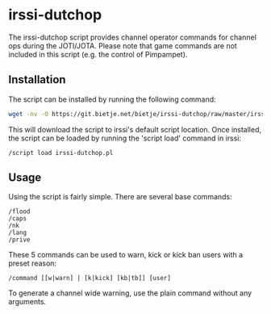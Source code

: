 # irssi-dutchop

The irssi-dutchop script provides channel operator commands for channel ops
during the JOTI/JOTA. Please note that game commands are not included in this
script (e.g. the control of Pimpampet).

## Installation

The script can be installed by running the following command:

```bash
wget -nv -O https://git.bietje.net/bietje/irssi-dutchop/raw/master/irssi-dutchop.pl > ~/.irssi/scripts/irssi-dutchop.pl
```
This will download the script to irssi's default script location. Once
installed, the script can be loaded by running the 'script load' command
in irssi:

```
/script load irssi-dutchop.pl
```

## Usage

Using the script is fairly simple. There are several base commands:

```
/flood
/caps
/nk
/lang
/prive
```

These 5 commands can be used to warn, kick or kick ban users with a preset
reason:

```
/command [[w|warn] | [k|kick] [kb|tb]] [user]
```

To generate a channel wide warning, use the plain command without any
arguments.
